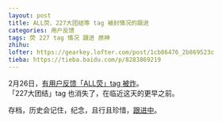 ```yaml
---
layout: post
title: ALL荧、227大团结等 tag 被封情况的跟进
categories: 用户反馈
tags: 荧 227 tag 情况 跟进 原神
zhihu: 
lofter: https://gearkey.lofter.com/post/1cb86476_2b869523c
tieba: https://tieba.baidu.com/p/8283869219
---
```


2月26日，[有用户反馈「ALL荧」tag 被炸](https://tieba.baidu.com/p/8282957462)。  
「227大团结」tag 也消失了，在临近这天的更早之前。

存档，历史会记住，纪念，且行且珍惜，[跟进中](https://tieba.baidu.com/f?kw=lofter)。